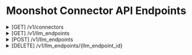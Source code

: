 # Moonshot Connector API Endpoints

<details>
<summary> [GET] /v1/connectors</summary>
This endpoint is use to get all connectors.
<br/>
<b> Parameters (body)</b> : None
<br/>
<b>Success Response: </b>
```json
[
    "hf-llama2-13b-gptq",
    "openai-gpt4",
    "claude2",
    "openai-gpt35",
    "openai-gpt35-turbo-16k",
    "hf-gpt2"
]
```
</details>

<details>
<summary> [GET] /v1/llm_endpoints</summary>
This endpoint is use to get all endpoints.
<br/>
<b> Parameters (body)</b> : None
<br/>
<b>Success Response: </b>
```json
[
    {
        "id": "openaigpt35turbotest2",
        "connector_type": "openai-gpt35-turbo-16k",
        "name": "openaigpt35TurboTest2",
        "uri": "https://api.openai.com/v1/chat/completions",
        "token": "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",
        "max_calls_per_second": 10,
        "max_concurrency": 1,
        "params": {
            "temperature": 4
        }
    }
]
```
</details>

<details>
<summary>[POST] /v1/llm_endpoints</summary>
This endpoint is use to create new endpoints.
<br/>
<b> Parameters (body): </b>
```json
{
    "name": "string",
    "connector_type": "string",
    "uri": "string",
    "token": "string",
    "max_calls_per_second": "int",
    "max_concurrency": "int",
    "params": "dict"
}
``` 
<b>Example</b> 
<br/>
```json
{
  "name": "openaigpt35TurboTest2",
  "connector_type": "openai-gpt35-turbo-16k",
  "uri": "https://api.openai.com/v1/chat/completions",
  "token": "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",
  "max_calls_per_second": 10,
  "max_concurrency": 1,
  "params": {
    "temperature": 4
  }
}
```
<b>Success Response: </b>
```json
{
    "message": "Endpoint added successfully"
}
```
</details>


<details>
<summary>[DELETE] /v1/llm_endpoints/{llm_endpoint_id}</summary>
This endpoint is use to delete an existing endpoint.
<br/>
<b> Parameters (path)</b> :<code>llm_endpoint_id</code>: The ID of the LLM endpoint to delete.
<br/>
<b>Example: </b>  <code>/v1/llm_endpoints/openaigpt35TurboTest2</code>
<br/>
<b>Success Response: </b>
```json
{
    "message": "Endpoint deleted successfully"
}
```
</details>

